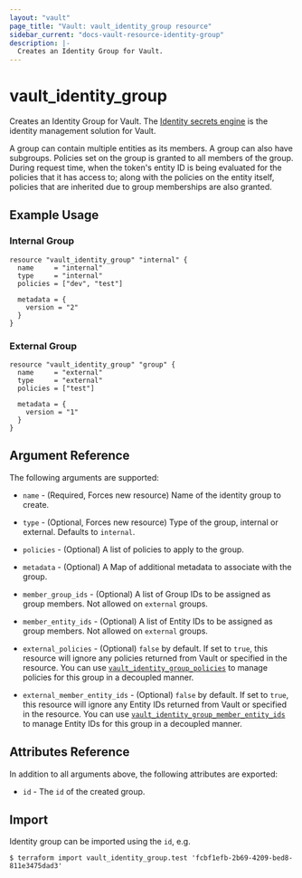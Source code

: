 ```yaml
---
layout: "vault"
page_title: "Vault: vault_identity_group resource"
sidebar_current: "docs-vault-resource-identity-group"
description: |-
  Creates an Identity Group for Vault.
---
```


# vault\_identity\_group

Creates an Identity Group for Vault. The [Identity secrets engine](https://www.vaultproject.io/docs/secrets/identity/index.html) is the identity management solution for Vault.

A group can contain multiple entities as its members. A group can also have subgroups. Policies set on the group is granted to all members of the group. During request time, when the token's entity ID is being evaluated for the policies that it has access to; along with the policies on the entity itself, policies that are inherited due to group memberships are also granted.

## Example Usage

### Internal Group

```hcl
resource "vault_identity_group" "internal" {
  name     = "internal"
  type     = "internal"
  policies = ["dev", "test"]

  metadata = {
    version = "2"
  }
}
```

### External Group

```hcl
resource "vault_identity_group" "group" {
  name     = "external"
  type     = "external"
  policies = ["test"]

  metadata = {
    version = "1"
  }
}
```

## Argument Reference

The following arguments are supported:

* `name` - (Required, Forces new resource) Name of the identity group to create.

* `type` - (Optional, Forces new resource) Type of the group, internal or external. Defaults to `internal`.

* `policies` - (Optional) A list of policies to apply to the group.

* `metadata` - (Optional) A Map of additional metadata to associate with the group.

* `member_group_ids` - (Optional) A list of Group IDs to be assigned as group members. Not allowed on `external` groups.

* `member_entity_ids` - (Optional) A list of Entity IDs to be assigned as group members. Not allowed on `external` groups.

* `external_policies` - (Optional) `false` by default. If set to `true`, this resource will ignore any policies returned from Vault or specified in the resource. You can use [`vault_identity_group_policies`](identity_group_policies.html) to manage policies for this group in a decoupled manner.

* `external_member_entity_ids` - (Optional) `false` by default. If set to `true`, this resource will ignore any Entity IDs returned from Vault or specified in the resource. You can use [`vault_identity_group_member_entity_ids`](identity_group_member_entity_ids.html) to manage Entity IDs for this group in a decoupled manner.

## Attributes Reference

In addition to all arguments above, the following attributes are exported:

* `id` - The `id` of the created group.

## Import

Identity group can be imported using the `id`, e.g.

```
$ terraform import vault_identity_group.test 'fcbf1efb-2b69-4209-bed8-811e3475dad3'
```
